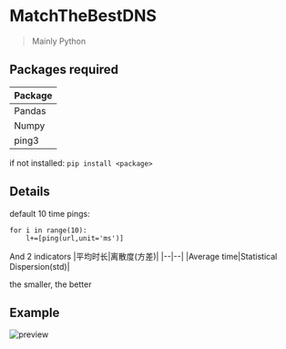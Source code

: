 # MatchTheBestDNS

> Mainly Python

## Packages required
|Package|
|----|
|Pandas|
|Numpy|
|ping3|

if not installed: ``` pip install <package> ```

## Details
default 10 time pings:
``` 
for i in range(10):
    l+=[ping(url,unit='ms')]
```
And 2 indicators
|平均时长|离散度(方差)|
|--|--|
|Average time|Statistical Dispersion(std)|

the smaller, the better
## Example
![preview](https://user-images.githubusercontent.com/96933655/187014508-61cd1f3b-aab6-482f-b4d8-bb2696f8651e.png)
